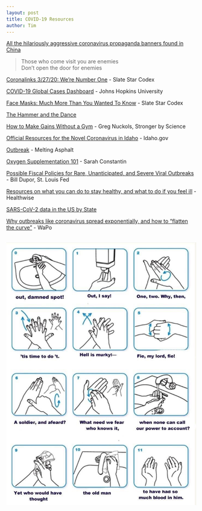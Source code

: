 ```yaml
---
layout: post
title: COVID-19 Resources
author: Tim
---
```


[All the hilariously aggressive coronavirus propaganda banners found in China](https://supchina.com/2020/02/11/all-the-hilariously-aggressive-coronavirus-banners-found-in-china/)  
> Those who come visit you are enemies  
> Don’t open the door for enemies  

[Coronalinks 3/27/20: We’re Number One](https://slatestarcodex.com/2020/03/27/coronalinks-3-27-20/) - Slate Star Codex  

[COVID-19 Global Cases Dashboard](https://coronavirus.jhu.edu/map.html) - Johns Hopkins University  

[Face Masks: Much More Than You Wanted To Know](https://slatestarcodex.com/2020/03/23/face-masks-much-more-than-you-wanted-to-know/) - Slate Star Codex  

[The Hammer and the Dance](https://medium.com/@tomaspueyo/coronavirus-the-hammer-and-the-dance-be9337092b56)  

[How to Make Gains Without a Gym](https://www.strongerbyscience.com/no-gym/) - Greg Nuckols, Stronger by Science  

[Official Resources for the Novel Coronavirus in Idaho](https://coronavirus.idaho.gov/) - Idaho.gov  

[Outbreak](https://www.meltingasphalt.com/interactive/outbreak/) - Melting Asphalt  

[Oxygen Supplementation 101](https://srconstantin.github.io/2020/03/19/oxygen-supplementation-101.html) - Sarah Constantin  

[Possible Fiscal Policies for Rare, Unanticipated, and Severe Viral Outbreaks](https://research.stlouisfed.org/publications/economic-synopses/2020/03/17/possible-fiscal-policies-for-rare-unanticipated-and-severe-viral-outbreaks) - Bill Dupor, St. Louis Fed  

[Resources on what you can do to stay healthy, and what to do if you feel ill](https://www.healthwise.org/specialpages/covid-19-resources.aspx) - Healthwise  

[SARS-CoV-2 data in the US by State](https://mavery.shinyapps.io/sars-cov-2-usa-by-state/)  

[Why outbreaks like coronavirus spread exponentially, and how to “flatten the curve”](https://www.washingtonpost.com/graphics/2020/world/corona-simulator/) - WaPo  

<br /><img src="/images/macbeth.jpg" alt="hand washing meme" />